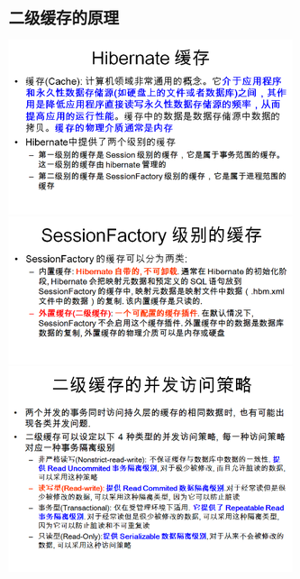 # 二级缓存的原理

![](/assets/hiber-14-1.png)![](/assets/hibernate-14-2.png)![](/assets/hibernate-14-3.png)

